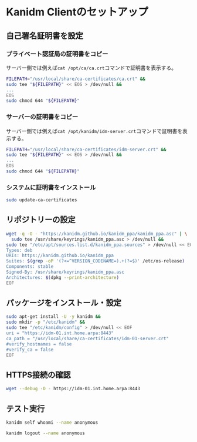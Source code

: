 # Kanidm Clientのセットアップ
## 自己署名証明書を設定
### プライベート認証局の証明書をコピー
サーバー側では例えば`cat /opt/ca/ca.crt`コマンドで証明書を表示する。
```sh
FILEPATH="/usr/local/share/ca-certificates/ca.crt" &&
sudo tee "${FILEPATH}" << EOS > /dev/null &&
...
EOS
sudo chmod 644 "${FILEPATH}"
```

### サーバーの証明書をコピー
サーバー側では例えば`cat /opt/kanidm/idm-server.crt`コマンドで証明書を表示する。
```sh
FILEPATH="/usr/local/share/ca-certificates/idm-server.crt" &&
sudo tee "${FILEPATH}" << EOS > /dev/null &&
...
EOS
sudo chmod 644 "${FILEPATH}"
```

### システムに証明書をインストール
```sh
sudo update-ca-certificates
```

## リポジトリーの設定
```sh
wget -q -O - "https://kanidm.github.io/kanidm_ppa/kanidm_ppa.asc" | \
  sudo tee /usr/share/keyrings/kanidm_ppa.asc > /dev/null &&
sudo tee "/etc/apt/sources.list.d/kanidm_ppa.sources" > /dev/null << EOF
Types: deb
URIs: https://kanidm.github.io/kanidm_ppa
Suites: $(grep -oP '(?<=^VERSION_CODENAME=).+(?=$)' /etc/os-release)
Components: stable
Signed-By: /usr/share/keyrings/kanidm_ppa.asc
Architectures: $(dpkg --print-architecture)
EOF
```

## パッケージをインストール・設定
```sh
sudo apt-get install -U -y kanidm &&
sudo mkdir -p "/etc/kanidm" &&
sudo tee "/etc/kanidm/config" > /dev/null << EOF
uri = "https://idm-01.int.home.arpa:8443"
ca_path = "/usr/local/share/ca-certificates/idm-01-server.crt"
#verify_hostnames = false
#verify_ca = false
EOF
```

## HTTPS接続の確認
```sh
wget --debug -O - https://idm-01.int.home.arpa:8443
```

## テスト実行
```sh
kanidm self whoami --name anonymous

kanidm logout --name anonymous
```
